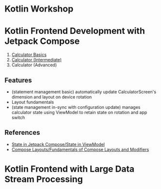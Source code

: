 Kotlin Workshop
==================

# Kotlin Frontend Development with Jetpack Compose

1. [Calculator Basics](https://github.com/SwinAkathon/kotlin-workshop/tree/basic)
2. [Calculator (Intermediate)](calculator)
3. Calculator (Advanced)

## Features
+ (statement management basic) automatically update CalculatorScreen's dimension and layout on device rotation
+ Layout fundamentals
+ (state management in-sync with configuration update) manages calculator state using ViewModel to retain state on rotation and app switch

## References
- [State in Jetpack Compose/State in ViewModel](https://developer.android.com/codelabs/jetpack-compose-state)
- [Compose Layouts/Fundamentals of Compose Layouts and Modifiers](https://developer.android.com/courses/pathways/jetpack-compose-for-android-developers-2)

# Kotlin Frontend with Large Data Stream Processing


